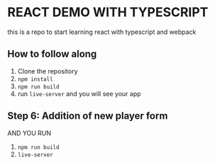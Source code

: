 # REACT DEMO WITH TYPESCRIPT
this is a repo to start learning react with typescript and webpack

## How to follow along
1. Clone the repository
2. `npm install`
3. `npm run build `
4. run `live-server` and you will see your app

## Step 6: Addition of new player form


AND YOU RUN 
1. `npm run build`
2. `live-server`